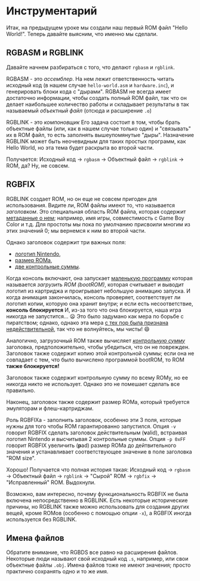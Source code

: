 # Инструментарий

Итак, на предыдущем уроке мы создали наш первый ROM файл "Hello World!".
Теперь давайте выясним, что именно мы сделали.

## RGBASM и RGBLINK

Давайте начнем разбираться с того, что делают `rgbasm` и `rgblink`.

RGBASM - это *ассемблер*.
На нем лежит ответственность читать исходный код (в нашем случае `hello-world.asm` и `hardware.inc`), и генерировать блоки кода с "дырами".
RGBASM не всегда имеет достаточно информации, чтобы создать полный ROM файл, так что он делает наибольшее количество работы и складывает результаты в так называемый *объектный файл* (отсюда и расширение `.o`)

RGBLINK - это *компоновщик*
Его задача состоит в том, чтобы брать объектные файлы (или, как в нашем случае только один) и "связывать" их в ROM файл, то есть заполнять вышеупомянутые "дыры".
Назначение RGBLINK может быть неочевидным для таких простых программ, как Hello World, но эта тема будет раскрыта во второй части.

Получается: Исходный код → `rgbasm` → Объектный файл → `rgblink` → ROM, да?
Ну, не совсем.

## RGBFIX

RGBLINK создает ROM, но он еще не совсем пригоден для использования.
Видите ли, ROM файлы имеют то, что называется *заголовком*.
Это специальная область ROM файла, которая содержит [метаданные о нем](https://gbdev.io/pandocs/The_Cartridge_Header.html); например, имя игры, совместимость с Game Boy Color и т.д.
Для простоты мы пока по умолчанию присвоили многим из этих значений 0; мы вернемся к ним во второй части.

Однако заголовок содержит три важных поля:
- [логотип Nintendo](https://gbdev.io/pandocs/The_Cartridge_Header.html#0104-0133---nintendo-logo),
- [размер ROMa](https://gbdev.io/pandocs/The_Cartridge_Header.html#0148---rom-size),
- [две контрольные суммы](https://gbdev.io/pandocs/The_Cartridge_Header.html#014d---header-checksum).

Когда консоль включают, она запускает [маленькую программу](https://github.com/ISSOtm/gb-bootroms) которая называется *загрузить ROM (bootROM)*, которая считывает и выводит логотип из картриджа и проигрывает небольшую анимацию запуска.
И когда анимация закончилась, консоль проверяет, соответствует ли логотип копии, которую она хранит внутри; и если есть несоответствие, **консоль блокируется**
И, из-за того что она блокируется, наша игра никогда не запустится... 😦
Это было задумано как мера по борьбе с пиратством; однако, однако эта мера [с тех пор была признана недействительной](https://en.wikipedia.org/wiki/Sega_v._Accolade), так что не волнуйтесь, мы чисты! 😄

Аналогично, загрузочный ROM также вычисляет *[контрольную сумму](https://en.wikipedia.org/wiki/Checksum)* заголовка, предположительно, чтобы убедиться, что он не поврежден.
Заголовок также содержит копию этой контрольной суммы; если она не совпадает с тем, что было вычислено программой bootROM, то ROM **также блокируется!**

Заголовок также содержит контрольную сумму по всему ROMу, но ее никогда никто не использует.
Однако это не помешает сделать все правильно.

Наконец, заголовок также содержит размер ROMа, который требуется эмуляторам и флеш-картриджам.

Роль RGBFIXа - заполнить заголовок, особенно эти 3 поля, которые нужны для того чтобы ROM гарантированно запустился.
Опция `-v` говорит RGBFIX сделать заголовок действительным (**v**alid), встраивая логотип Nintendo и высчитывая 2 контрольные суммы.
Опция `-p 0xFF` говорит RGBFIX увеличить (**p**ad) размер ROMа до дейтвительного значения и устанавливает соответствующее значение в поле заголовка "ROM size".

Хорошо!
Получается что полная история такая: Исходный код → `rgbasm` → Объектный файл → `rgblink` → "Сырой" ROM → `rgbfix` → "Исправленный" ROM.
Выдохнули.

Возможно, вам интересно, почему функциональность RGBFIX не была включена непосредственно в RGBLINK.
Есть некоторые исторические причины, но RGBLINK также можно использовать для создания других вещей, кроме ROMов (особенно с помощью опции `-x`), а RGBFIX иногда используется без RGBLINK.

## Имена файлов

Обратите внимание, что RGBDS все равно на расширения файлов.
Некоторые люди называют свой исходный код `.s`, например, или свои объектные файлы `.obj`.
Имена файлов тоже не имеют значения; просто практично сохранять одно и то же имя.